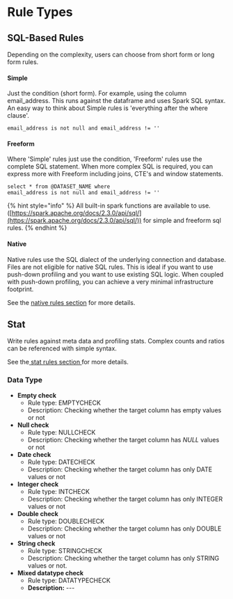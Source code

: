 # Rule Types

## SQL-Based Rules

Depending on the complexity, users can choose from short form or long form rules. 

#### **Simple** 

Just the condition (short form).  For example, using the column email_address. This runs against the dataframe and uses Spark SQL syntax.  An easy way to think about Simple rules is 'everything after the where clause'. 

```
email_address is not null and email_address != '' 
```

#### Freeform

Where 'Simple' rules just use the condition, 'Freeform' rules use the complete SQL statement. When more complex SQL is required, you can express more with Freeform including joins, CTE's and window statements.

```
select * from @DATASET_NAME where 
email_address is not null and email_address != '' 
```

{% hint style="info" %}
All built-in spark functions are available to use. ([https://spark.apache.org/docs/2.3.0/api/sql/](https://spark.apache.org/docs/2.3.0/api/sql/)) for simple and freeform sql rules.‌
{% endhint %}

#### Native

Native rules use the SQL dialect of the underlying connection and database.  Files are not eligible for native SQL rules.  This is ideal if you want to use push-down profiling and you want to use existing SQL logic.  When coupled with push-down profiling, you can achieve a very minimal infrastructure footprint.

See the [native rules section](sql-based-rules/native-sql.md) for more details.

## Stat

Write rules against meta data and profiling stats.  Complex counts and ratios can be referenced with simple syntax.  

See the[ stat rules section ](stat-rules/)for more details.

### Data Type

* **Empty check**
  * Rule type: EMPTYCHECK
  * Description: Checking whether the target column has empty values or not
* **Null check**
  * Rule type: NULLCHECK
  * Description: Checking whether the target column has _NULL_ values or not
* **Date check**
  * Rule type: DATECHECK
  * Description: Checking whether the target column has only DATE values or not
* **Integer check**
  * Rule type: INTCHECK
  * Description: Checking whether the target column has only INTEGER values or not
* **Double check**
  * Rule type: DOUBLECHECK
  * Description: Checking whether the target column has only DOUBLE values or not
* **String check**
  * Rule type: STRINGCHECK
  * Description: Checking whether the target column has only STRING values or not.
* **Mixed datatype check**
  * Rule type: DATATYPECHECK
  * **Description:** ---



